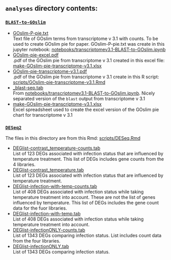 ## `analyses` directory contents: 

### [`BLAST-to-GOslim`](https://github.com/RobertsLab/paper-tanner-crab/tree/master/analyses/BLAST-to-GOslim)       
- [GOslim-P-pie.txt](https://github.com/RobertsLab/paper-tanner-crab/blob/master/analyses/BLAST-to-GOslim/GOslim-P-pie.txt)      
Text file of GOslim terms from transcriptome v 3.1 with counts. To be used to create GOslim pie for paper. GOslim-P-pie.txt was create in this jupyter notebook: [notebooks/transcriptomev3.1-BLAST-to-GOslim.ipynb](https://github.com/RobertsLab/paper-tanner-crab/blob/master/notebooks/transcriptomev3.1-BLAST-to-GOslim.ipynb)      
- [GOslim-pie-excel.pdf](https://github.com/RobertsLab/paper-tanner-crab/blob/master/analyses/BLAST-to-GOslim/GOslim-pie-excel.pdf)       
.pdf of the GOslim pie from transcriptome v 3.1 created in this excel file: [make-GOslim-pie-transcriptome-v3.1.xlsx](https://github.com/RobertsLab/paper-tanner-crab/blob/master/analyses/BLAST-to-GOslim/make-GOslim-pie-transcriptome-v3.1.xlsx)     
- [GOslim-pie-transcriptome-v3.1.pdf](https://github.com/RobertsLab/paper-tanner-crab/blob/master/analyses/BLAST-to-GOslim/GOslim-pie-transcriptome-v3.1.pdf)     
.pdf of the GOslim pie from transcriptome v 3.1 create in this R script: [scripts/GOslim-pie-transcriptome-v3.1.Rmd](https://github.com/RobertsLab/paper-tanner-crab/blob/master/scripts/GOslim-pie-transcriptome-v3.1.Rmd)      
- [_blast-sep.tab](https://github.com/RobertsLab/paper-tanner-crab/blob/master/analyses/BLAST-to-GOslim/_blast-sep.tab)    
From [notebooks/transcriptomev3.1-BLAST-to-GOslim.ipynb](https://github.com/RobertsLab/paper-tanner-crab/blob/master/notebooks/transcriptomev3.1-BLAST-to-GOslim.ipynb). Nicely separated version of the `blast` output from transcriptome v 3.1      
- [make-GOslim-pie-transcriptome-v3.1.xlsx](https://github.com/RobertsLab/paper-tanner-crab/blob/master/analyses/BLAST-to-GOslim/make-GOslim-pie-transcriptome-v3.1.xlsx)     
Excel spreadsheet used to create the excel version of the GOslim pie chart for transcriptome v 3.1 

### [`DESeq2`](https://github.com/RobertsLab/paper-tanner-crab/tree/master/analyses/DESeq2)     
The files in this directory are from this Rmd: [scripts/DESeq.Rmd](https://github.com/RobertsLab/paper-tanner-crab/blob/master/scripts/DESeq.Rmd)    
- [DEGlist-contrast_temperature-counts.tab](https://github.com/RobertsLab/paper-tanner-crab/blob/master/analyses/DESeq2/DEGlist-contrast_temperature-counts.tab)    
List of 123 DEGs associated with infection status that are influenced by temperature treatment. This list of DEGs includes gene counts from the 4 libraries.     
- [DEGlist-contrast_temperature.tab](https://github.com/RobertsLab/paper-tanner-crab/blob/master/analyses/DESeq2/DEGlist-contrast_temperature.tab)   
List of 123 DEGs associated with infection status that are influenced by temperature treatment.      
- [DEGlist-infection-with-temp-counts.tab](https://github.com/RobertsLab/paper-tanner-crab/blob/master/analyses/DESeq2/DEGlist-infection-with-temp-counts.tab)    
List of 408 DEGs associated with infection status while taking temperature treatment into account. These are not the list of genes influenced by temperature. This list of DEGs includes the gene count data for the fuor libraries.     
- [DEGlist-infection-with-temp.tab](https://github.com/RobertsLab/paper-tanner-crab/blob/master/analyses/DESeq2/DEGlist-infection-with-temp.tab)      
List of 408 DEGs associated with infection status while taking temperature treatment into account.     
- [DEGlist-infectionONLY-counts.tab](https://github.com/RobertsLab/paper-tanner-crab/blob/master/analyses/DESeq2/DEGlist-infectionONLY-counts.tab)     
List of 1343 DEGs comparing infection status. List includes count data from the four libraries.      
- [DEGlist-infectionONLY.tab](https://github.com/RobertsLab/paper-tanner-crab/blob/master/analyses/DESeq2/DEGlist-infectionONLY.tab)       
List of 1343 DEGs comparing infection status. 
